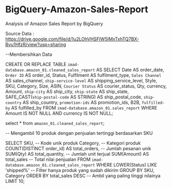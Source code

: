 # BigQuery-Amazon-Sales-Report
Analysis of Amazon Sales Report by BigQuery

Source Data : https://drive.google.com/file/d/1u2LOhVHSFIW5IMxTxhTQ7BX-Bvu1HfzR/view?usp=sharing

--Membersihkan Data

CREATE OR REPLACE TABLE `imad-database.amazon_01.cleaned_sales_report` AS
SELECT
  Date AS order_date,
  `Order ID` AS order_id,
  Status,
  Fulfilment AS fulfilment_type,
  `Sales Channel ` AS sales_channel,
  `ship-service-level` AS shipping_service_level,
  Style,
  SKU,
  Category,
  Size,
  ASIN,
  `Courier Status` AS courier_status,
  Qty,
  currency,
  Amount,
  `ship-city` AS ship_city,
  `ship-state` AS ship_state,
  SAFE_CAST(`ship-postal-code` AS STRING) AS ship_postal_code,
  `ship-country` AS ship_country,
  `promotion-ids` AS promotion_ids,
  B2B,
  `fulfilled-by` AS fulfilled_by
FROM
  `imad-database.amazon_01.sales_report`
WHERE
  Amount IS NOT NULL
  AND currency IS NOT NULL;
  
select * from `amazon_01.cleaned_sales_report`;


-- Mengambil 10 produk dengan penjualan tertinggi berdasarkan SKU

SELECT
  SKU,         -- Kode unik produk
  Category,    -- Kategori produk
  COUNT(DISTINCT order_id) AS total_orders,  -- Jumlah pesanan unik
  SUM(Qty) AS total_quantity,                -- Jumlah unit terjual
  SUM(Amount) AS total_sales                 -- Total nilai penjualan
FROM
  `imad-database.amazon_01.cleaned_sales_report`
WHERE
  LOWER(Status) LIKE 'shipped%'  -- Filter hanya produk yang sudah dikirim
GROUP BY
  SKU, Category
ORDER BY
  total_sales DESC  -- Ambil yang paling tinggi nilainya
LIMIT 10;


